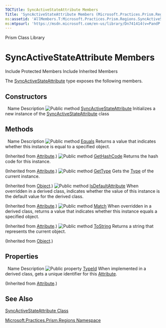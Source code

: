 ```yaml
---
TOCTitle: SyncActiveStateAttribute Members
Title: 'SyncActiveStateAttribute Members (Microsoft.Practices.Prism.Regions)'
ms:assetid: 'AllMembers.T:Microsoft.Practices.Prism.Regions.SyncActiveStateAttribute'
ms:mtpsurl: 'https://msdn.microsoft.com/en-us/library/Dn741414(v=PandP.50)'
---
```


Prism Class Library

SyncActiveStateAttribute Members
================================

Include Protected Members
Include Inherited Members

The [SyncActiveStateAttribute](https://msdn.microsoft.com/t:microsoft.practices.prism.regions.syncactivestateattribute) type exposes the following members.

Constructors
------------

<span id="constructorTableToggle"></span>
 
Name
Description
![](https://msdn.microsoft.com/en-us/Dn741414.pubmethod(en-us,PandP.50).gif "Public method")
[SyncActiveStateAttribute](https://msdn.microsoft.com/m:microsoft.practices.prism.regions.syncactivestateattribute.)
Initializes a new instance of the [SyncActiveStateAttribute](https://msdn.microsoft.com/t:microsoft.practices.prism.regions.syncactivestateattribute) class

Methods
-------

<span id="methodTableToggle"></span>
 
Name
Description
![](https://msdn.microsoft.com/en-us/Dn741414.pubmethod(en-us,PandP.50).gif "Public method")
[Equals](http://msdn2.microsoft.com/en-us/library/09ds241w)
Returns a value that indicates whether this instance is equal to a specified object.

(Inherited from [Attribute](http://msdn2.microsoft.com/en-us/library/e8kc3626).)
![](https://msdn.microsoft.com/en-us/Dn741414.pubmethod(en-us,PandP.50).gif "Public method")
[GetHashCode](http://msdn2.microsoft.com/en-us/library/365e1bxs)
Returns the hash code for this instance.

(Inherited from [Attribute](http://msdn2.microsoft.com/en-us/library/e8kc3626).)
![](https://msdn.microsoft.com/en-us/Dn741414.pubmethod(en-us,PandP.50).gif "Public method")
[GetType](http://msdn2.microsoft.com/en-us/library/dfwy45w9)
Gets the [Type](http://msdn2.microsoft.com/en-us/library/42892f65) of the current instance.

(Inherited from [Object](http://msdn2.microsoft.com/en-us/library/e5kfa45b).)
![](https://msdn.microsoft.com/en-us/Dn741414.pubmethod(en-us,PandP.50).gif "Public method")
[IsDefaultAttribute](http://msdn2.microsoft.com/en-us/library/tbkb5x6t)
When overridden in a derived class, indicates whether the value of this instance is the default value for the derived class.

(Inherited from [Attribute](http://msdn2.microsoft.com/en-us/library/e8kc3626).)
![](https://msdn.microsoft.com/en-us/Dn741414.pubmethod(en-us,PandP.50).gif "Public method")
[Match](http://msdn2.microsoft.com/en-us/library/wy7chz44)
When overridden in a derived class, returns a value that indicates whether this instance equals a specified object.

(Inherited from [Attribute](http://msdn2.microsoft.com/en-us/library/e8kc3626).)
![](https://msdn.microsoft.com/en-us/Dn741414.pubmethod(en-us,PandP.50).gif "Public method")
[ToString](http://msdn2.microsoft.com/en-us/library/7bxwbwt2)
Returns a string that represents the current object.

(Inherited from [Object](http://msdn2.microsoft.com/en-us/library/e5kfa45b).)

Properties
----------

<span id="propertyTableToggle"></span>
 
Name
Description
![](https://msdn.microsoft.com/en-us/Dn741414.pubproperty(en-us,PandP.50).gif "Public property")
[TypeId](http://msdn2.microsoft.com/en-us/library/sa1bf03e)
When implemented in a derived class, gets a unique identifier for this [Attribute](http://msdn2.microsoft.com/en-us/library/e8kc3626).

(Inherited from [Attribute](http://msdn2.microsoft.com/en-us/library/e8kc3626).)

See Also
--------

<span id="seeAlsoToggle"></span>
[SyncActiveStateAttribute Class](https://msdn.microsoft.com/t:microsoft.practices.prism.regions.syncactivestateattribute)

[Microsoft.Practices.Prism.Regions Namespace](https://msdn.microsoft.com/n:microsoft.practices.prism.regions)
